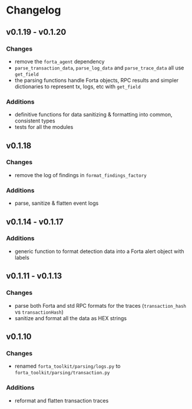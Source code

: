 # Changelog

## v0.1.19 - v0.1.20

### Changes

- remove the `forta_agent` dependency
- `parse_transaction_data`, `parse_log_data` and `parse_trace_data` all use `get_field`
- the parsing functions handle Forta objects, RPC results and simpler dictionaries to represent tx, logs, etc with `get_field`

### Additions

- definitive functions for data sanitizing & formatting into common, consistent types
- tests for all the modules

## v0.1.18

### Changes

- remove the log of findings in `format_findings_factory`

### Additions

- parse, sanitize & flatten event logs

## v0.1.14 - v0.1.17

### Additions

- generic function to format detection data into a Forta alert object with labels

## v0.1.11 - v0.1.13

### Changes

- parse both Forta and std RPC formats for the traces (`transaction_hash` vs `transactionHash`)
- sanitize and format all the data as HEX strings

## v0.1.10

### Changes

- renamed `forta_toolkit/parsing/logs.py` to `forta_toolkit/parsing/transaction.py`

### Additions

- reformat and flatten transaction traces

